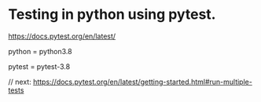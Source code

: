 
# Testing in python using pytest.

https://docs.pytest.org/en/latest/

python = python3.8

pytest = pytest-3.8

// next: https://docs.pytest.org/en/latest/getting-started.html#run-multiple-tests

